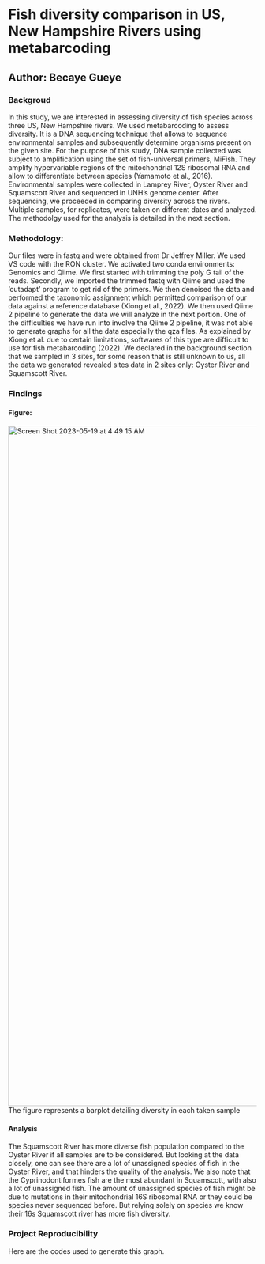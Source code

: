 #  Fish diversity comparison in US, New Hampshire Rivers using metabarcoding

## Author: Becaye Gueye

### Backgroud 
In this study, we are interested in assessing diversity of fish species across three US, New Hampshire rivers. We used metabarcoding to assess diversity. It is a DNA sequencing technique that allows to sequence environmental samples and subsequently determine organisms present on the given site. For the purpose of this study, DNA sample collected was subject to amplification using the set of fish-universal primers, MiFish. They amplify hypervariable regions of the mitochondrial 12S ribosomal RNA and allow to differentiate between species (Yamamoto et al., 2016). Environmental samples were collected in Lamprey River, Oyster River and Squamscott River and sequenced in UNH’s genome center. After sequencing, we proceeded in comparing diversity across the rivers. Multiple samples, for replicates,  were taken on different dates and analyzed. The methodolgy used for the analysis is detailed in the next section.

### Methodology:

Our files were in fastq and were obtained from Dr Jeffrey Miller. We used VS code with the RON cluster. We activated two conda environments: Genomics and Qiime. We first started with trimming the poly G tail of the reads. Secondly, we imported the trimmed fastq with Qiime and used the ‘cutadapt’ program to get rid of the primers. We then denoised the data and performed the taxonomic assignment which permitted comparison of our data against a reference database (Xiong et al., 2022). We then used Qiime 2 pipeline to generate the data we will analyze in the next portion. One of the difficulties we have run into involve the Qiime 2 pipeline, it was not able to generate graphs for all the data especially the qza files. As explained by Xiong et al. due to certain limitations, softwares of this type are difficult to use for fish metabarcoding (2022). We declared in the background section that we sampled in 3 sites, for some reason that is still unknown to us, all the data we generated revealed sites data in 2 sites only: Oyster River and Squamscott River.

### Findings

#### Figure: 

<img width="1376" alt="Screen Shot 2023-05-19 at 4 49 15 AM" src="https://github.com/becs30/Fishsp/assets/130727397/52269abd-784b-4f9f-9b44-e7b1ef00a57a">
The figure represents a barplot detailing diversity in each taken sample

#### Analysis
The Squamscott River has more diverse fish population compared to the Oyster River if all samples are to be considered. But looking at the data closely, one can see there are a lot of unassigned species of fish in the Oyster River, and that hinders the quality of the analysis. We also note that the Cyprinodontiformes fish are the most abundant in Squamscott, with also a lot of unassigned fish. The amount of unassigned species of fish might be due to mutations in their mitochondrial 16S ribosomal RNA or they could be species never sequenced before. But relying solely on species we know their 16s Squamscott river has more fish diversity. 

### Project Reproducibility
Here are the codes used to generate this graph. 

